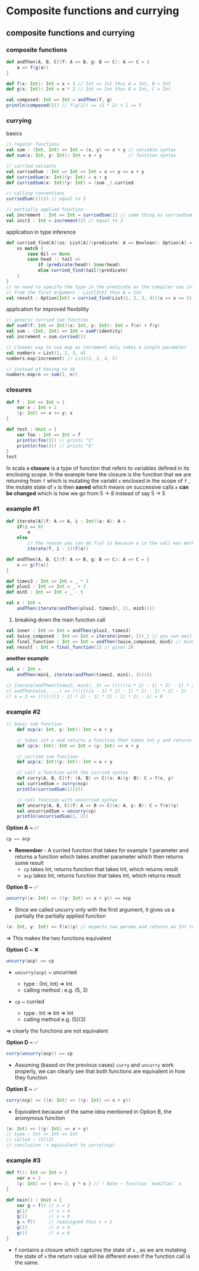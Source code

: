 # Composite functions and currying

## composite functions and currying

### composite functions

```scala
def andThen[A, B, C](f: A => B, g: B => C): A => C = {
	a => f(g(a))
} 

def f(x: Int): Int = x + 1 // Int => Int thus A = Int, B = Int
def g(x: Int): Int = x * 2 // Int => Int thus B = Int, C = Int

val composed: Int => Int = andThen(f, g)
println(composed(2)) // f(g(2)) == (2 * 2) + 1 == 5
```

### currying

basics

```scala
// regular functions
val sum : (Int, Int) => Int = (x, y) => x + y // variable syntax
def sum(x: Int, y: Int): Int = x + y          // function syntax

// curried variants
val curriedSum : Int => Int => Int = x => y => x + y
def curriedSum(x: Int)(y: Int) = x + y
def curriedSum(x: Int)(y: Int) = (sum _).curried

// calling conventions
curriedSum(1)(2) // equal to 3

// partially applied function
val increment : Int => Int = curriedSum(1) // same thing as curriedSum(1)(_)
val incr2 : Int = increment(2) // equal to 3
```

application in type inference

```scala
def curried_find[A](xs: List[A])(predicate: A => Boolean): Option[A] = {
	xs match {
		case Nil => None 
		case head :: tail => 
			if (predicate(head)) Some(head) 
			else curried_find(tail)(predicate)
	}
}
// no need to specify the type in the predicate as the compiler can infer it 
// from the first argument : List[Int] thus A = Int 
val result : Option[Int] = curried_find(List(1, 2, 3, 4))(x => x == 5) 
```

application for improved flexibility

```scala
// generic curried sum function
def sumF(f: Int => Int)(x: Int, y: Int): Int = f(x) + f(y)
val sum : (Int, Int) => Int = sumF(identity)
val increment = sum.curried(1)

// cleaner way to use map as increment only takes a single parameter
val numbers = List(1, 2, 3, 4)
numbers.map(increment) // List(2, 3, 4, 5)

// instead of having to do 
numbers.map(n => sum(1, n))
```

### closures

```scala
def f : Int => Int = {
	var x : Int = 2
	(y: Int) => x += y; x
}

def test : Unit = {
	var foo : Int => Int = f
	println(foo(3)) // prints "5"
	println(foo(3)) // prints "8"
} 
test
```

In scala a **closure** is a type of function that refers to variables defined in its enclosing scope. 
In the example here the closure is the function that we are returning from `f` which is mutating the variabl `x` enclosed in the scope of `f` , the mutate state of `x` is then **saved** which means on successive calls `x` **can be changed** which is how we go from 5 → 8 instead of say 5 → 5 

### example #1

```scala
def iterate[A](f: A => A, i : Int)(a: A): A =
	if(i == 0) 
		a
	else 
		// the reason you can do f(a) is because a in the call was marked as a `placeholder`
		iterate(f, i - 1)(f(a))

def andThen[A, B, C](f: A => B, g: B => C): A => C = {
	x => g(f(x))
} 

def times3 : Int => Int = _ * 3
def plus2 : Int => Int = _ + 2
def min5 : Int => Int = _ - 5

val x : Int = 
	andThen(iterate(andThen(plus2, times3), 2), min5)(1)
```

1. breaking down the main function call

```scala
val inner : Int => Int = andThen(plus2, times3)
val twice_composed : Int => Int = iterate(inner, 2)(_) // you can omit the placeholder
val final_function : Int => Int = andThen(twice_composed, min5) // min5(twice_comp(_))
val result : Int = final_function(1) // gives 28
```

**another example** 

```scala
val x : Int =
	andThen(min1, iterate(andThen(times2, min1), 3))(3)

// iterate(andThen(times2, min1), 3) == ((((((a * 2) - 1) * 2) - 1) * 2) - 1)
// andThen(min1, ...) == (((((([a - 1] * 2) - 1) * 2) - 1) * 2) - 1) 
// a = 3 => (((((([3 - 1] * 2) - 1) * 2) - 1) * 2) - 1) = 9 
```

### example #2

```scala
// basic sum function
	def ncp(x: Int, y: Int): Int = x + y

	// takes int x and returns a function that takes int y and returns int			
	def cp(x: Int): Int => Int = (y: Int) => x + y

	// curried sum function
	def acp(x: Int)(y: Int): Int = x + y

	// call a function with the curried syntax
	def curry[A, B, C](f: (A, B) => C)(x: A)(y: B): C = f(x, y)
	val curriedSum = curry(ncp)
	println(curriedSum(1)(2))

	// call function with uncurried syntax
	def uncurry[A, B, C](f: A => B => C)(x: A, y: B): C = f(x)(y)
	val uncurriedSum = uncurry(cp)
	println(uncurriedSum(1, 2))
```

**Option A ~** ✅

```scala
cp == acp
```

- **Remember** - A curried function that takes for example 1 parameter and returns a function which takes another parameter which then returns some result
    - `cp` takes Int, returns function that takes Int, which returns result
    - `acp` takes Int, returns function that takes Int, which returns result

**Option B ~** ✅

```scala
uncurry((x: Int) => ((y: Int) => x + y)) == ncp
```

- Since we called uncurry only with the first argument, it gives us a partially the partially applied function

```scala
(x: Int, y: Int) => f(x)(y) // expects two params and returns an Int result
```

⇒ This makes the two functions equivalent 

**Option C ~** ❌

```scala
uncurry(acp) == cp
```

- `uncurry(acp)` ~ uncurried
    - type : (Int, Int) ⇒ Int
    - calling method : e.g. (5, 3)

- `cp` ~ curried
    - type : Int ⇒ Int ⇒ Int
    - calling method e.g. (5)(3)

⇒ clearly the functions are not equivalent 

**Option D ~** ✅

```scala
curry(uncurry(acp)) == cp
```

- Assuming (based on the previous cases) `curry` and `uncurry` work properly, we can clearly see that both functions are equivalent in how they function

**Option E ~** ✅

```scala
curry(ncp) == ((x: Int) => ((y: Int) => x + y))
```

- Equivalent because of the same idea mentioned in Option B, the anonymous function

```scala
(x: Int) => ((y: Int) => x + y)
// type : Int => Int => Int
// called : (5)(3)
// conclusion -> equivalent to curry(ncp)
```

### example #3

```scala
def f(): Int => Int = {
	var x = 2 
	(y: Int) => { x+= 2; y * x } // ! Note ~ function `modifies` x 
}

def main() : Unit = {
	var g = f() // x = 2
	g(1)        // x = 4
	g(1)        // x = 6
	g = f()     // reassigned thus x = 2
	g(1)        // x = 4
	g(1)        // x = 6
}
```

- f contains a closure which captures the state of `x` , as we are mutating the state of `x` the return value will be different even if the function call is the same.